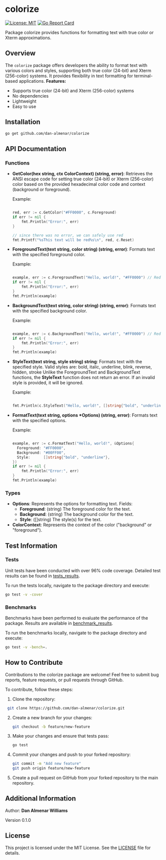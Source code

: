 # colorize

[![License: MIT](https://img.shields.io/badge/License-MIT-yellow.svg)](https://github.com/dan-almenar/colorize/blob/master/LICENSE)
[![Go Report Card](https://goreportcard.com/badge/github.com/dan-almenar/colorize)](https://goreportcard.com/report/github.com/dan-almenar/colorize)

Package colorize provides functions for formatting text with true color or Xterm approximations.

## Overview

The `colorize` package offers developers the ability to format text with various colors and styles, supporting both true color (24-bit) and Xterm (256-color) systems. It provides flexibility in text formatting for terminal-based applications.
**Features:**
- Supports true color (24-bit) and Xterm (256-color) systems
- No dependencies
- Lightweight
- Easy to use

## Installation

```bash
go get github.com/dan-almenar/colorize
```

## API Documentation

### Functions
- **GetColor(hex string, ctx ColorContext) (string, error)**:
  Retrieves the ANSI escape code for setting true color (24-bit) or Xterm (256-color) color based on the provided hexadecimal color code and context (background or foreground).

  Example:
  ```go

  red, err := c.GetColor("#FF0000", c.Foreground)
  if err != nil {
	  fmt.Println("Error:", err)
  }

  // since there was no error, we can safely use red
  fmt.Printf("%sThis text will be red%s\n", red, c.Reset)

  ```

- **ForegroundText(text string, color string) (string, error)**:
  Formats text with the specified foreground color.

  Example:
  ```go

  example, err := c.ForegroundText("Hello, world!", "#FF0000") // Red color
  if err != nil {
      fmt.Println("Error:", err)
  }
  fmt.Println(example)

  ```

- **BackgroundText(text string, color string) (string, error)**:
  Formats text with the specified background color.

  Example:
  ```go

  example, err := c.BackgroundText("Hello, world!", "#FF0000") // Red color
  if err != nil {
	  fmt.Println("Error:", err)
  }
  fmt.Println(example)

  ```

- **StyleText(text string, style string) string**:
  Formats text with the specified style.
  Valid styles are: bold, italic, underline, blink, reverse, hidden, stroke
  Unlike the ForegroundText and BackgroundText functions, the **StyleText** function does not return an error. If an invalid style is provided, it will be ignored.

  Example:
  ```go

  fmt.Println(c.StyleText("Hello, world!", []string{"bold", "underline"})) // Bold and underline text

  ```

- **FormatText(text string, options *Options) (string, error)**:
  Formats text with the specified options.

  Example:
  ```go

  example, err := c.FormatText("Hello, world!", &Options{
	Foreground: "#FF0000",
	Background: "#00FF00",
	Style:      []string{"bold", "underline"},
  })
  if err != nil {
	  fmt.Println("Error:", err)
  }
  fmt.Println(example)

  ```
	
### Types
- **Options**: 
  Represents the options for formatting text.
  Fields:
  - **Foreground**: (string) The foreground color for the text.
  - **Background**: (string) The background color for the text.
  - **Style**: ([]string) The style(s) for the text.
- **ColorContext**:
  Represents the context of the color ("background" or "foreground").
	 
## Test Information
### Tests
Unit tests have been conducted with over 96% code coverage. Detailed test results can be found in [tests_results](https://github.com/dan-almenar/tree/master/tests_results/tests_results.txt).

To run the tests locally, navigate to the package directory and execute:
```bash
go test -v -cover
```

### Benchmarks
Benchmarks have been performed to evaluate the performance of the package. Results are available in [benchmark_results](https://github.com/dan-almenar/tree/master/tests_results/benchmarks_results.txt).

To run the benchmarks locally, navigate to the package directory and execute:
```bash
go test -v -bench=.
```

## How to Contribute
Contributions to the colorize package are welcome! Feel free to submit bug reports, feature requests, or pull requests through GitHub.

To contribute, follow these steps:
1. Clone the repository:
  ```bash
   git clone https://github.com/dan-almenar/colorize.git
  ```

2. Create a new branch for your changes:
   ```bash
   git checkout -b feature/new-feature
   ```

3. Make your changes and ensure that tests pass:
   ```bash
   go test
   ```

4. Commit your changes and push to your forked repository:
   ```bash
   git commit -m "Add new feature"
   git push origin feature/new-feature
   ```

5. Create a pull request on GitHub from your forked repository to the main repository.

## Additional Information
Author:
**Dan Almenar Williams**

Version
0.1.0

## License
This project is licensed under the MIT License. See the [LICENSE](https://github.com/dan-almenar/blob/master/LICENSE.md) file for details.
